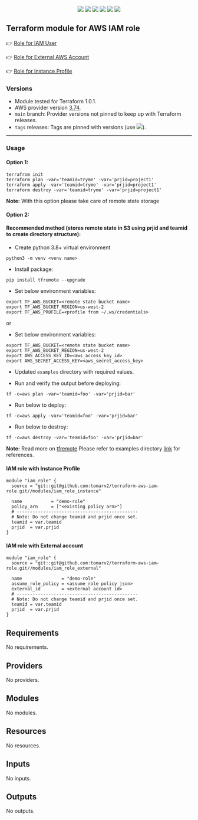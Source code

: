 <p align="center">
    <a href="https://github.com/tomarv2/terraform-aws-iam-role/actions/workflows/pre-commit.yml" alt="Pre Commit">
        <img src="https://github.com/tomarv2/terraform-aws-iam-role/actions/workflows/pre-commit.yml/badge.svg?branch=main" /></a>
    <a href="https://www.apache.org/licenses/LICENSE-2.0" alt="license">
        <img src="https://img.shields.io/github/license/tomarv2/terraform-aws-iam-role" /></a>
    <a href="https://github.com/tomarv2/terraform-aws-iam-role/tags" alt="GitHub tag">
        <img src="https://img.shields.io/github/v/tag/tomarv2/terraform-aws-iam-role" /></a>
    <a href="https://github.com/tomarv2/terraform-aws-iam-role/pulse" alt="Activity">
        <img src="https://img.shields.io/github/commit-activity/m/tomarv2/terraform-aws-iam-role" /></a>
    <a href="https://stackoverflow.com/users/6679867/tomarv2" alt="Stack Exchange reputation">
        <img src="https://img.shields.io/stackexchange/stackoverflow/r/6679867"></a>
    <a href="https://twitter.com/intent/follow?screen_name=varuntomar2019" alt="follow on Twitter">
        <img src="https://img.shields.io/twitter/follow/varuntomar2019?style=social&logo=twitter"></a>
</p>

## Terraform module for AWS IAM role

:point_right: [Role for IAM User](modules/iam_role_user_with_without_mfa)

:point_right: [Role for External AWS Account](modules/iam_role_external)

:point_right: [Role for Instance Profile](modules/iam_role_instance)

### Versions

- Module tested for Terraform 1.0.1.
- AWS provider version [3.74](https://registry.terraform.io/providers/hashicorp/aws/latest).
- `main` branch: Provider versions not pinned to keep up with Terraform releases.
- `tags` releases: Tags are pinned with versions (use <a href="https://github.com/tomarv2/terraform-aws-iam-role/tags" alt="GitHub tag">
        <img src="https://img.shields.io/github/v/tag/tomarv2/terraform-aws-iam-role" /></a>).
---
### Usage

#### Option 1:

```
terrafrom init
terraform plan -var='teamid=tryme' -var='prjid=project1'
terraform apply -var='teamid=tryme' -var='prjid=project1'
terraform destroy -var='teamid=tryme' -var='prjid=project1'
```
**Note:** With this option please take care of remote state storage

#### Option 2:

#### Recommended method (stores remote state in S3 using prjid and teamid to create directory structure):

- Create python 3.8+ virtual environment
```
python3 -m venv <venv name>
```

- Install package:
```
pip install tfremote --upgrade
```

- Set below environment variables:
```
export TF_AWS_BUCKET=<remote state bucket name>
export TF_AWS_BUCKET_REGION=us-west-2
export TF_AWS_PROFILE=<profile from ~/.ws/credentials>
```

or

- Set below environment variables:
```
export TF_AWS_BUCKET=<remote state bucket name>
export TF_AWS_BUCKET_REGION=us-west-2
export AWS_ACCESS_KEY_ID=<aws_access_key_id>
export AWS_SECRET_ACCESS_KEY=<aws_secret_access_key>
```

- Updated `examples` directory with required values.

- Run and verify the output before deploying:
```
tf -c=aws plan -var='teamid=foo' -var='prjid=bar'
```

- Run below to deploy:
```
tf -c=aws apply -var='teamid=foo' -var='prjid=bar'
```

- Run below to destroy:
```
tf -c=aws destroy -var='teamid=foo' -var='prjid=bar'
```

**Note:** Read more on [tfremote](https://github.com/tomarv2/tfremote)
Please refer to examples directory [link](examples) for references.

#### IAM role with Instance Profile
```
module "iam_role" {
  source = "git::git@github.com:tomarv2/terraform-aws-iam-role.git//modules/iam_role_instance"

  name           = "demo-role"
  policy_arn     = ["<existing policy arn>"]
  # ----------------------------------------------
  # Note: Do not change teamid and prjid once set.
  teamid = var.teamid
  prjid  = var.prjid
}
```

#### IAM role with External account
```
module "iam_role" {
  source = "git::git@github.com:tomarv2/terraform-aws-iam-role.git//modules/iam_role_external"

  name               = "demo-role"
  assume_role_policy = <assume role policy json>
  external_id        = <external account id>
  # ----------------------------------------------
  # Note: Do not change teamid and prjid once set.
  teamid = var.teamid
  prjid  = var.prjid
}
```

<!-- BEGIN_TF_DOCS -->
## Requirements

No requirements.

## Providers

No providers.

## Modules

No modules.

## Resources

No resources.

## Inputs

No inputs.

## Outputs

No outputs.
<!-- END_TF_DOCS -->